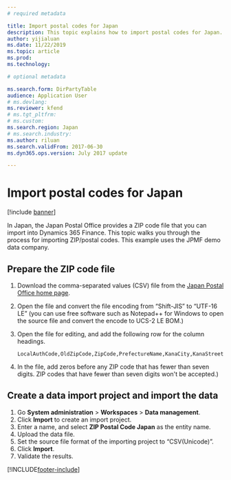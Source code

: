 ```yaml
---
# required metadata

title: Import postal codes for Japan
description: This topic explains how to import postal codes for Japan.
author: yijialuan
ms.date: 11/22/2019
ms.topic: article
ms.prod: 
ms.technology: 

# optional metadata

ms.search.form: DirPartyTable
audience: Application User
# ms.devlang: 
ms.reviewer: kfend
# ms.tgt_pltfrm: 
# ms.custom: 
ms.search.region: Japan
# ms.search.industry: 
ms.author: riluan
ms.search.validFrom: 2017-06-30
ms.dyn365.ops.version: July 2017 update

---
```


# Import postal codes for Japan

[!include [banner](../includes/banner.md)]

In Japan, the Japan Postal Office provides a ZIP code file that you can import into Dynamics 365 Finance. This topic walks you through the process for importing ZIP/postal codes. This example uses the JPMF demo data company.

## Prepare the ZIP code file

1. Download the comma-separated values (CSV) file from the [Japan Postal Office home page](https://www.post.japanpost.jp/zipcode/download.html).

2. Open the file and convert the file encoding from “Shift-JIS” to “UTF-16 LE” (you can use free software such as Notepad++ for Windows to open the source file and convert the encode to UCS-2 LE BOM.)

3. Open the file for editing, and add the following row for the column headings.

    ```Text
    LocalAuthCode,OldZipCode,ZipCode,PrefectureName,KanaCity,KanaStreetName,State,City,StreetName,MoreZipCodeFlag,SmallerAreaFlag,StreetChomeFlag,MoreStreetFlag,UpdateFlag,Reason
    ```
    
4. In the file, add zeros before any ZIP code that has fewer than seven digits. ZIP codes that have fewer than seven digits won't be accepted.)

## Create a data import project and import the data
1. Go **System administration** > **Workspaces** > **Data management**.
2. Click **Import** to create an import project.
3. Enter a name, and select **ZIP Postal Code Japan** as the entity name.
4. Upload the data file.
5. Set the source file format of the importing project to “CSV(Unicode)”.
6. Click **Import**.
7. Validate the results.


[!INCLUDE[footer-include](../../includes/footer-banner.md)]